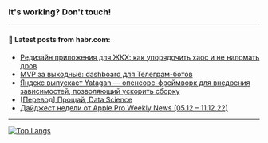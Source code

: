 ### It's working? Don't touch!

---
<!--
#### 🛠️ Technical stack:

![C++](https://img.shields.io/badge/C++-informational?logo=c%2B%2B&style=flat&logoColor=white&color=9C033A)
![Java](https://img.shields.io/badge/Java-informational?logo=java&style=flat&logoColor=white&color=007396)
![Kotlin](https://img.shields.io/badge/Kotlin-informational?logo=Kotlin&style=flat&logoColor=white&color=0095D5)
![JS](https://img.shields.io/badge/JS-informational?logo=javaScript&style=flat&logoColor=black&color=F7Df1E) <br>
![HTML5](https://img.shields.io/badge/HTML5-informational?logo=html5&style=flat&logoColor=white&color=E34F26)
![CSS3](https://img.shields.io/badge/CSS3-informational?logo=css3&style=flat&logoColor=white&color=157286)
![Sass](https://img.shields.io/badge/Saas-informational?logo=sass&style=flat&logoColor=white&color=hotpink)
![PHP](https://img.shields.io/badge/PHP-informational?logo=php&style=flat&logoColor=white&color=777BB4) <br>
![WebPAck](https://img.shields.io/badge/WebPack-informational?logo=webPack&style=flat&logoColor=white&color=FF6F00)
![Bootstrap](https://img.shields.io/badge/Bootstrap-informational?logo=Bootstrap&style=flat&logoColor=white&color=7952B3)
![MySQL](https://img.shields.io/badge/MySQL-informational?logo=MySQL&style=flat&logoColor=white&color=00f) <br>
![NodeJS](https://img.shields.io/badge/NodeJS-informational?logo=node.js&style=flat&logoColor=white&color=43853D)
![Spring](https://img.shields.io/badge/Spring-informational?logo=Spring&style=flat&logoColor=white&color=0A9EDC)
![Angular](https://img.shields.io/badge/Vue-informational?logo=vue.js&style=flat&logoColor=white&color=red)
![Git](https://img.shields.io/badge/Git-informational?logo=git&style=flat&logoColor=white&color=darkorange)

___
-->

#### 💬 Latest posts from habr.com:

<!-- BLOG-POST-LIST:START -->
- [Редизайн приложения для ЖКХ: как упорядочить хаос и не наломать дров](https://habr.com/ru/post/705390/?utm_source=habrahabr&utm_medium=rss&utm_campaign=705390)
- [MVP за выходные: dashboard для Телеграм-ботов](https://habr.com/ru/post/705384/?utm_source=habrahabr&utm_medium=rss&utm_campaign=705384)
- [Яндекс выпускает Yatagan — опенсорс-фреймворк для внедрения зависимостей, позволяющий ускорить сборку](https://habr.com/ru/post/704838/?utm_source=habrahabr&utm_medium=rss&utm_campaign=704838)
- [[Перевод] Прощай, Data Science](https://habr.com/ru/post/704938/?utm_source=habrahabr&utm_medium=rss&utm_campaign=704938)
- [Дайджест недели от Apple Pro Weekly News &lpar;05.12 – 11.12.22&rpar;](https://habr.com/ru/post/704782/?utm_source=habrahabr&utm_medium=rss&utm_campaign=704782)
<!-- BLOG-POST-LIST:END -->

---

[![Top Langs](https://github-readme-stats.vercel.app/api/top-langs/?username=zloylis&layout=compact&hide_border=true&theme=dracula)](https://github.com/zloylis)
